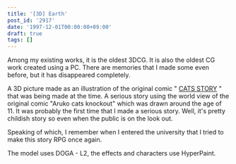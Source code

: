 ```yaml
---
title: '[3D] Earth'
post_id: '2917'
date: '1997-12-01T00:00:00+09:00'
draft: true
tags: []
---
```


Among my existing works, it is the oldest 3DCG. It is also the oldest CG work created using a PC. There are memories that I made some even before, but it has disappeared completely.

A 3D picture made as an illustration of the original comic " [CATS STORY](/cats_story) " that was being made at the time. A serious story using the world view of the original comic "Aruko cats knockout" which was drawn around the age of 11. It was probably the first time that I made a serious story. Well, it's pretty childish story so even when the public is on the look out.

Speaking of which, I remember when I entered the university that I tried to make this story RPG once again.

The model uses DOGA - L2, the effects and characters use HyperPaint.

